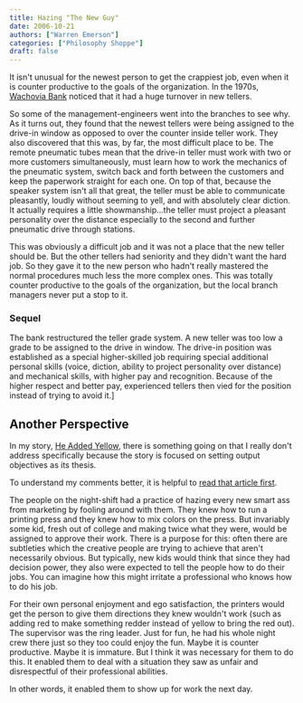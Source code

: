 ```yaml
---
title: Hazing "The New Guy"
date: 2006-10-21
authors: ["Warren Emerson"]
categories: ["Philosophy Shoppe"]
draft: false
---
```


It isn't unusual for the newest person to get the crappiest job, even when it is counter productive to the goals of the organization. In the 1970s, [Wachovia Bank](https://en.wikipedia.org/wiki/Wachovia) noticed that it had a huge turnover in new tellers.

So some of the management-engineers went into the branches to see why. As it turns out, they found that the newest tellers were being assigned to the drive-in window as opposed to over the counter inside teller work. They also discovered that this was, by far, the most difficult place to be. The remote pneumatic tubes mean that the drive-in teller must work with two or more customers simultaneously, must learn how to work the mechanics of the pneumatic system, switch back and forth between the customers and keep the paperwork straight for each one. On top of that, because the speaker system isn't all that great, the teller must be able to communicate pleasantly, loudly without seeming to yell, and with absolutely clear diction. It actually requires a little showmanship...the teller must project a pleasant personality over the distance especially to the second and further pneumatic drive through stations.

This was obviously a difficult job and it was not a place that the new teller should be. But the other tellers had seniority and they didn't want the hard job. So they gave it to the new person who hadn't really mastered the normal procedures much less the more complex ones. This was totally counter productive to the goals of the organization, but the local branch managers never put a stop to it.

### Sequel 
The bank restructured the teller grade system. A new teller was too low a grade to be assigned to the drive in window. The drive-in position was established as a special higher-skilled job requiring special additional personal skills (voice, diction, ability to project personality over distance) and mechanical skills, with higher pay and recognition. Because of the higher respect and better pay, experienced tellers then vied for the position instead of trying to avoid it.]

 ## Another Perspective
 In my story, [He Added Yellow](/wemerson/headdedyellow/), there is something going on that I really don't address specifically because the story is focused on setting output objectives as its thesis.

To understand my comments better, it is helpful to [read that article first](/wemerson/headdedyellow/).

The people on the night-shift had a practice of hazing every new smart ass from marketing by fooling around with them. They knew how to run a printing press and they knew how to mix colors on the press. But invariably some kid, fresh out of college and making twice what they were, would be assigned to approve their work. There is a purpose for this: often there are subtleties which the creative people are trying to achieve that aren't necessarily obvious. But typically, new kids would think that since they had decision power, they also were expected to tell the people how to do their jobs. You can imagine how this might irritate a professional who knows how to do his job.

For their own personal enjoyment and ego satisfaction, the printers would get the person to give them directions they knew wouldn't work (such as adding red to make something redder instead of yellow to bring the red out). The supervisor was the ring leader. Just for fun, he had his whole night crew there just so they too could enjoy the fun. Maybe it is counter productive. Maybe it is immature. But I think it was necessary for them to do this.  It enabled them to deal with a situation they saw as unfair and disrespectful of their professional abilities. 

In other words, it enabled them to show up for work the next day.
